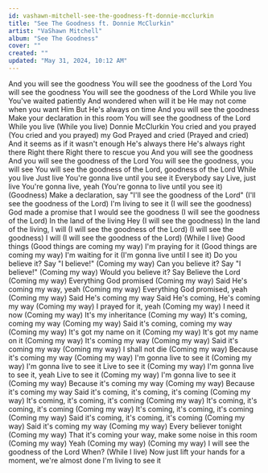 ```yaml
---
id: vashawn-mitchell-see-the-goodness-ft-donnie-mcclurkin
title: "See The Goodness ft. Donnie McClurkin"
artist: "VaShawn Mitchell"
album: "See The Goodness"
cover: ""
created: ""
updated: "May 31, 2024, 10:12 AM"
---
```


And you will see the goodness
You will see the goodness of the Lord
You will see the goodness
You will see the goodness of the Lord
While you live
You've waited patiently
And wondered when will it be
He may not come when you want Him
But He's always on time
And you will see the goodness
Make your declaration in this room
You will see the goodness of the Lord
While you live (While you live)
Donnie McClurkin
You cried and you prayed
(You cried and you prayed) my God
Prayed and cried (Prayed and cried)
And it seems as if it wasn't enough
He's always there
He's always right there
Right there
Right there to rescue you
And you will see the goodness
And you will see the goodness of the Lord
You will see the goodness, you will see
You will see the goodness of the Lord, goodness of the Lord
While you live
Just live
You're gonna live until you see it
Everybody say
Live, just live
You're gonna live, yeah
(You're gonna to live until you see it)
(Goodness)
Make a declaration, say "I'll see the goodness of the Lord"
(I'll see the goodness of the Lord)
I'm living to see it (I will see the goodness)
God made a promise that I would see the goodness
(I will see the goodness of the Lord)
In the land of the living
Hey
(I will see the goodness)
In the land of the living, I will
(I will see the goodness of the Lord)
(I will see the goodness)
I will
(I will see the goodness of the Lord)
(While I live)
Good things (Good things are coming my way)
I'm praying for it (Good things are coming my way)
I'm waiting for it (I'm gonna live until I see it)
Do you believe it? Say "I believe!" (Coming my way)
Can you believe it? Say "I believe!" (Coming my way)
Would you believe it? Say
Believe the Lord (Coming my way)
Everything God promised (Coming my way)
Said He's coming my way, yeah (Coming my way)
Everything God promised, yeah (Coming my way)
Said He's coming my way
Said He's coming, He's coming my way (Coming my way)
I prayed for it, yeah (Coming my way)
I need it now (Coming my way)
It's my inheritance (Coming my way)
It's coming, coming my way (Coming my way)
Said it's coming, coming my way (Coming my way)
It's got my name on it (Coming my way)
It's got my name on it (Coming my way)
It's coming my way (Coming my way)
Said it's coming my way (Coming my way)
I shall not die (Coming my way)
Because it's coming my way (Coming my way)
I'm gonna live to see it (Coming my way)
I'm gonna live to see it
Live to see it (Coming my way)
I'm gonna live to see it, yeah
Live to see it (Coming my way)
I'm gonna live to see it (Coming my way)
Because it's coming my way (Coming my way)
Because it's coming my way
Said it's coming, it's coming, it's coming (Coming my way)
It's coming, it's coming, it's coming (Coming my way)
It's coming, it's coming, it's coming (Coming my way)
It's coming, it's coming, it's coming (Coming my way)
Said it's coming, it's coming, it's coming (Coming my way)
Said it's coming my way (Coming my way)
Every believer tonight (Coming my way)
That it's coming your way, make some noise in this room (Coming my way)
Yeah (Coming my way)
(Coming my way)
I will see the goodness of the Lord
When? (While I live)
Now just lift your hands for a moment, we're almost done
I'm living to see it
